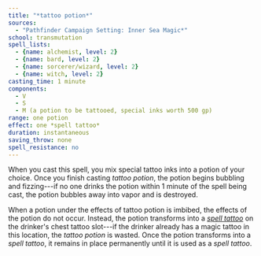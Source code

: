 ```yaml
---
title: "*tattoo potion*"
sources:
  - "Pathfinder Campaign Setting: Inner Sea Magic*"
school: transmutation
spell_lists:
  - {name: alchemist, level: 2}
  - {name: bard, level: 2}
  - {name: sorcerer/wizard, level: 2}
  - {name: witch, level: 2}
casting_time: 1 minute
components:
  - V
  - S
  - M (a potion to be tattooed, special inks worth 500 gp)
range: one potion
effect: one *spell tattoo*
duration: instantaneous
saving_throw: none
spell_resistance: no
---
```


When you cast this spell, you mix special tattoo inks into a potion of your choice. Once you finish casting *tattoo potion*, the potion begins bubbling and fizzing---if no one drinks the potion within 1 minute of the spell being cast, the potion bubbles away into vapor and is destroyed.

When a potion under the effects of tattoo potion is imbibed, the effects of the potion do not occur. Instead, the potion transforms into a [*spell tattoo*](/magic-items/spell-tattoo/) on the drinker's chest tattoo slot---if the drinker already has a magic tattoo in this location, the *tattoo potion* is wasted. Once the potion transforms into a *spell tattoo*, it remains in place permanently until it is used as a *spell tattoo*.
